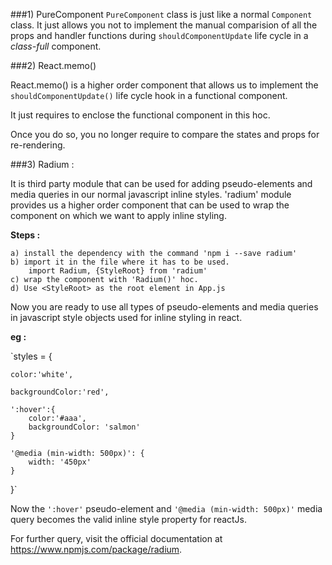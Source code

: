 ###1) PureComponent
`PureComponent` class is just like a normal `Component` class. It just allows you not to
 implement the manual comparision of all the props and handler functions during `shouldComponentUpdate`
 life cycle in a _class-full_ component. 

###2) React.memo()

React.memo() is a higher order component that allows us to implement the `shouldComponentUpdate()` life cycle hook in a functional component.

It just requires to enclose the functional component in this hoc.

Once you do so, you no longer require to compare the states and props for re-rendering.

###3) Radium :
 
 It is third party module that can be used for adding pseudo-elements and media queries in our normal javascript inline styles.
'radium' module provides us a higher order component that can be used to wrap the component on which we want to apply inline styling. 
 
**Steps :**

    a) install the dependency with the command 'npm i --save radium'
    b) import it in the file where it has to be used.
        import Radium, {StyleRoot} from 'radium'
    c) wrap the component with 'Radium()' hoc.
    d) Use <StyleRoot> as the root element in App.js

Now you are ready to use all types of pseudo-elements and media queries in javascript style objects used for inline styling in react.

**eg :** 

 `styles = {
    
    color:'white',
    
    backgroundColor:'red',
    
    ':hover':{
        color:'#aaa',
        backgroundColor: 'salmon'
    }
    
    '@media (min-width: 500px)': {
        width: '450px'
    }
 }`
 
Now the `':hover'` pseudo-element and `'@media (min-width: 500px)'` media query becomes the valid inline style property for reactJs.

For further query, visit the official documentation at https://www.npmjs.com/package/radium.